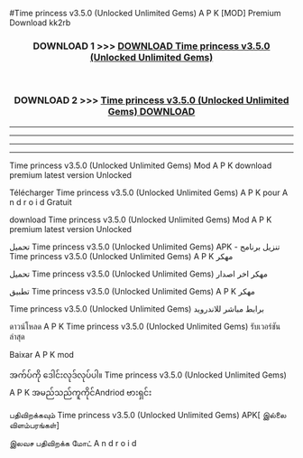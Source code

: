 #Time princess  v3.5.0 (Unlocked Unlimited Gems) A P K [MOD] Premium Download kk2rb



<div align="center">

<h3>DOWNLOAD 1 >>> <a href="https://teeasianyam.web.app?sq=Time princess  v3.5.0 (Unlocked Unlimited Gems)">DOWNLOAD Time princess  v3.5.0 (Unlocked Unlimited Gems) </a></h3><br>

<h3>DOWNLOAD 2 >>> <a href="https://teeasianyam.web.app?sq=Time princess  v3.5.0 (Unlocked Unlimited Gems) ">Time princess  v3.5.0 (Unlocked Unlimited Gems)  DOWNLOAD </a></h3>

</div>


----------------------------------------------------------

----------------------------------------------------------

----------------------------------------------------------

----------------------------------------------------------


Time princess  v3.5.0 (Unlocked Unlimited Gems)  Mod A P K download premium latest version Unlocked

Télécharger Time princess  v3.5.0 (Unlocked Unlimited Gems)  A P K pour A n d r o i d Gratuit

download Time princess  v3.5.0 (Unlocked Unlimited Gems)  Mod A P K premium latest version Unlocked

تحميل Time princess  v3.5.0 (Unlocked Unlimited Gems)  APK - تنزيل برنامج Time princess  v3.5.0 (Unlocked Unlimited Gems)  A P K مهكر

تحميل Time princess  v3.5.0 (Unlocked Unlimited Gems)  مهكر اخر اصدار

تطبيق Time princess  v3.5.0 (Unlocked Unlimited Gems)  A P K مهكر

Time princess  v3.5.0 (Unlocked Unlimited Gems)  برابط مباشر للاندرويد

ดาวน์โหลด A P K Time princess  v3.5.0 (Unlocked Unlimited Gems)  รับเวอร์ชันล่าสุด

Baixar A P K mod

အက်ပ်ကို ဒေါင်းလုဒ်လုပ်ပါ။ Time princess  v3.5.0 (Unlocked Unlimited Gems)  A P K အမည်သည်ကူကိုင်Andriod ဗားရှင်း

பதிவிறக்கவும் Time princess  v3.5.0 (Unlocked Unlimited Gems)  APK[ இல்லை விளம்பரங்கள்] 
 
இலவச பதிவிறக்க மோட் A n d r o i d



